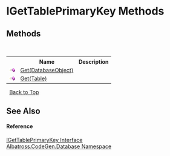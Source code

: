 # IGetTablePrimaryKey Methods
 


## Methods
&nbsp;<table><tr><th></th><th>Name</th><th>Description</th></tr><tr><td>![Public method](media/pubmethod.gif "Public method")</td><td><a href="D4B4A7F2.md">Get(DatabaseObject)</a></td><td /></tr><tr><td>![Public method](media/pubmethod.gif "Public method")</td><td><a href="7D3EB1A8.md">Get(Table)</a></td><td /></tr></table>&nbsp;
<a href="#igettableprimarykey-methods">Back to Top</a>

## See Also


#### Reference
<a href="E6BEDFFE.md">IGetTablePrimaryKey Interface</a><br /><a href="E11F5D98.md">Albatross.CodeGen.Database Namespace</a><br />